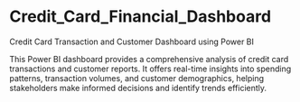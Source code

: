 # Credit_Card_Financial_Dashboard
Credit Card Transaction and Customer Dashboard using Power BI

This Power BI dashboard provides a comprehensive analysis of credit card transactions and customer reports. It offers real-time insights into spending patterns, transaction volumes, and customer demographics, helping stakeholders make informed decisions and identify trends efficiently.
